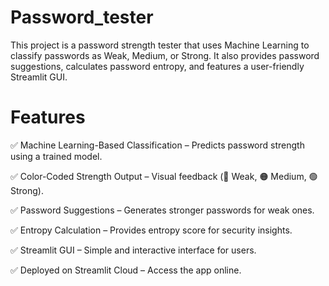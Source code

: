 # Password_tester
This project is a password strength tester that uses Machine Learning to classify passwords as Weak, Medium, or Strong. It also provides password suggestions, calculates password entropy, and features a user-friendly Streamlit GUI.
 # Features
 
✅ Machine Learning-Based Classification – Predicts password strength using a trained model.

✅ Color-Coded Strength Output – Visual feedback (🔴 Weak, 🟠 Medium, 🟢 Strong).

✅ Password Suggestions – Generates stronger passwords for weak ones.

✅ Entropy Calculation – Provides entropy score for security insights.

✅ Streamlit GUI – Simple and interactive interface for users.

✅ Deployed on Streamlit Cloud – Access the app online.
